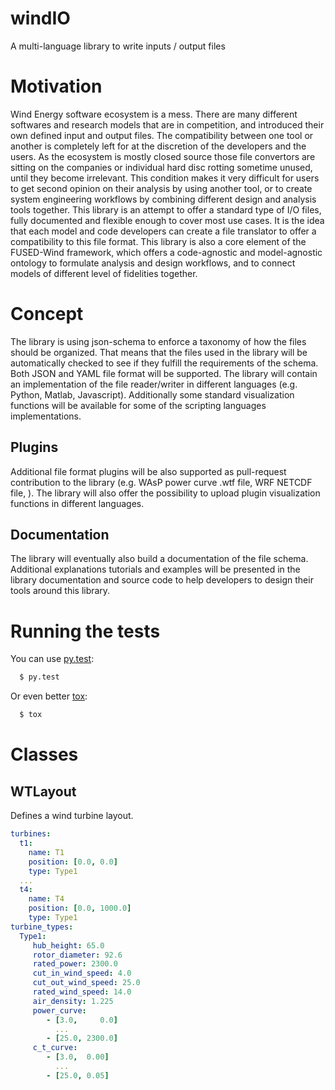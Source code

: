 # windIO
A multi-language library to write inputs / output files

# Motivation
Wind Energy software ecosystem is a mess. There are many different softwares and
research models that are in competition, and introduced their own defined input and output files.
The compatibility between one tool or another is completely left for at the
discretion of the developers and the users. As the ecosystem is mostly closed source
those file convertors are sitting on the companies or individual hard disc rotting
sometime unused, until they become irrelevant. This condition makes it very difficult
for users to get second opinion on their analysis by using another tool, or to
create system engineering workflows by combining different design and analysis
tools together.
This library is an attempt to offer a standard type of I/O files, fully documented and
flexible enough to cover most use cases. It is the idea that each model and code
developers can create a file translator to offer a compatibility to this file format.
This library is also a core element of the FUSED-Wind framework, which offers a
code-agnostic and model-agnostic ontology to formulate analysis and design workflows,
and to connect models of different level of fidelities together.

# Concept
The library is using json-schema to enforce a taxonomy of how the files should be
organized. That means that the files used in the library will be automatically
checked to see if they fulfill the requirements of the schema. Both JSON and
YAML file format will be supported.
The library will contain an implementation of the file reader/writer in different
languages (e.g. Python, Matlab, Javascript).
Additionally some standard visualization functions will be available for some of
the scripting languages implementations.

## Plugins
Additional file format plugins will be also
supported as pull-request contribution to the library (e.g. WAsP power curve .wtf
file, WRF NETCDF file, ).
The library will also offer the possibility to upload plugin visualization functions
in different languages.

## Documentation
The library will eventually also build a documentation of the file schema.
Additional explanations tutorials and examples will be presented in the library documentation and source code to help developers to design their tools around this library.

# Running the tests
You can use [py.test](http://pytest.org/latest/):

```bash
  $ py.test
```

Or even better [tox](https://testrun.org/tox/latest/):
```bash
  $ tox
```

# Classes
## WTLayout
Defines a wind turbine layout.

```yaml
turbines:
  t1:
    name: T1
    position: [0.0, 0.0]
    type: Type1
  ...
  t4:
    name: T4
    position: [0.0, 1000.0]
    type: Type1
turbine_types:
  Type1:
     hub_height: 65.0
     rotor_diameter: 92.6
     rated_power: 2300.0
     cut_in_wind_speed: 4.0
     cut_out_wind_speed: 25.0
     rated_wind_speed: 14.0
     air_density: 1.225
     power_curve:
        - [3.0,     0.0]
          ...
        - [25.0, 2300.0]
     c_t_curve:
        - [3.0,  0.00]
          ...
        - [25.0, 0.05]

```
